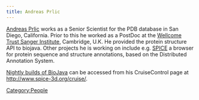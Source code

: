 ```yaml
---
title: Andreas Prlic
---
```


[Andreas Prlic](http://www.spice-3d.org) works as a Senior Scientist for
the PDB database in San Diego, California. Prior to this he worked as a
PostDoc at the [Wellcome Trust Sanger
Institute](http://www.sanger.ac.uk/), Cambridge, U.K. He provided the
protein structure API to biojava. Other projects he is working on
include e.g.
[SPICE](http://www.efamily.org.uk/software/dasclients/spice) a browser
for protein sequence and structure annotations, based on the Distributed
Annotation System.

[Nightly builds of BioJava](http://www.spice-3d.org/cruise/) can be
accessed from his CruiseControl page at
[<http://www.spice-3d.org/cruise/>](http://www.spice-3d.org/cruise/).

<Category:People>
